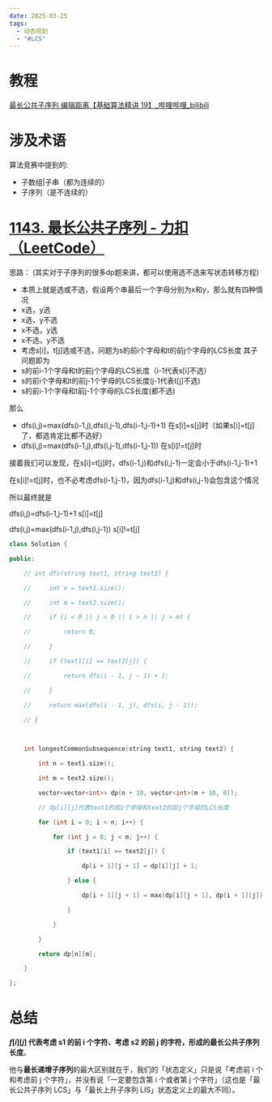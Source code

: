 ```yaml
---
date: 2025-03-25
tags:
  - 动态规划
  - "#LCS"
---
```

# 教程

[最长公共子序列 编辑距离【基础算法精讲 19】_哔哩哔哩_bilibili](https://www.bilibili.com/video/BV1TM4y1o7ug/?spm_id_from=333.1007.top_right_bar_window_history.content.click&vd_source=145426a3203c4e7cb072084f20109921)

# 涉及术语

算法竞赛中提到的:
- 子数组|子串（都为连续的）
- 子序列（是不连续的）

# [1143. 最长公共子序列 - 力扣（LeetCode）](https://leetcode.cn/problems/longest-common-subsequence/description/)

思路：
(其实对于子序列的很多dp题来讲，都可以使用选不选来写状态转移方程)
-  本质上就是选或不选，假设两个串最后一个字母分别为x和y，那么就有四种情况
- x选，y选
- x选，y不选
- x不选，y选
- x不选，y不选
-  考虑s[i]，t[j]选或不选，问题为s的前i个字母和t的前j个字母的LCS长度
其子问题即为
- s的前i-1个字母和t的前j个字母的LCS长度（i-1代表s[i]不选）
- s的前i个字母和t的前j-1个字母的LCS长度(j-1代表t[j]不选)
- s的前i-1个字母和t前j-1个字母的LCS长度(都不选)



那么
- dfs(i,j)=max(dfs(i-1,j),dfs(i,j-1),dfs(i-1,j-1)+1)  在s[i]=s[j]时（如果s[i]=t[j]了，都选肯定比都不选好）
- dfs(i,j)=max(dfs(i-1,j),dfs(i,j-1),dfs(i-1,j-1))      在s[i]!=t[j]时

接着我们可以发现，在s[i]=t[j]时，dfs(i-1,j)和dfs(i,j-1)一定会小于dfs(i-1,j-1)+1

在s[i]!=t[j]时，也不必考虑dfs(i-1,j-1)，因为dfs(i-1,j)和dfs(i,j-1)会包含这个情况

所以最终就是

dfs(i,j)=dfs(i-1,j-1)+1    s[i]=t[j]

dfs(i,j)=max(dfs(i-1,j),dfs(i,j-1)) s[i]!=t[j]


```cpp
class Solution {

public:

    // int dfs(string text1, string text2) {

    //     int n = text1.size();

    //     int m = text2.size();

    //     if (i < 0 || j < 0 || i > n || j > m) {

    //         return 0;

    //     }

    //     if (text1[i] == text2[j]) {

    //         return dfs(i - 1, j - 1) + 1;

    //     }

    //     return max(dfs(i - 1, j), dfs(i, j - 1));

    // }

  

    int longestCommonSubsequence(string text1, string text2) {

        int n = text1.size();

        int m = text2.size();

        vector<vector<int>> dp(n + 10, vector<int>(m + 10, 0));

        // dp[i][j]代表text1的前i个字母和text2的前j个字母的LCS长度

        for (int i = 0; i < n; i++) {

            for (int j = 0; j < m; j++) {

                if (text1[i] == text2[j]) {

                    dp[i + 1][j + 1] = dp[i][j] + 1;

                } else {

                    dp[i + 1][j + 1] = max(dp[i][j + 1], dp[i + 1][j]);

                }

            }

        }

        return dp[n][m];

    }

};
```

# 总结

**$f[i][j]$ 代表考虑 s1 的前 i 个字符、考虑 s2 的前 j 的字符，形成的最长公共子序列长度**。

他与**最长递增子序列**的最大区别就在于，我们的「状态定义」只是说「考虑前 i 个和考虑前 j 个字符」，并没有说「一定要包含第 i 个或者第 j 个字符」（这也是「最长公共子序列 LCS」与「最长上升子序列 LIS」状态定义上的最大不同）。

